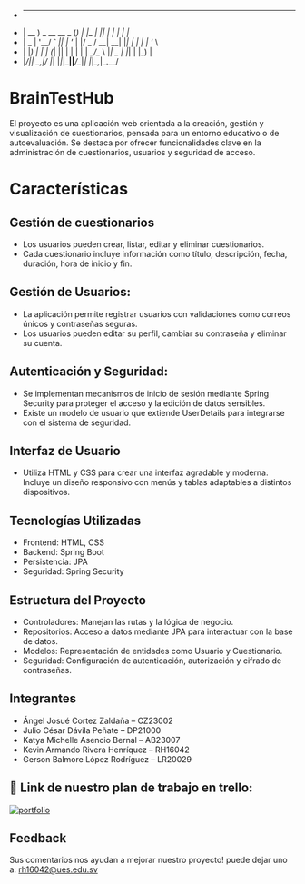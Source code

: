 
 + _____            _      _____         _   _   _       _     
 + | __ ) _ __ __ _ (_)_ _|_   _|__  ___| |_| | | |_   _| |__  
 + |  _ \| '__/ _` || | '_ \| |/ _ \/ __| __| |_| | | | | '_ \ 
 + | |_) | | | (_| || | | | | |  __/\__ \ |_|  _  | |_| | |_) |
 + |____/|_|  \__,_|/ |_| |_|_|\___||___/\__|_| |_|\__,_|_.__/ 
                




# BrainTestHub

El proyecto es una aplicación web orientada a la creación, gestión y visualización de cuestionarios, pensada para un entorno educativo o de autoevaluación. Se destaca por ofrecer funcionalidades clave en la administración de cuestionarios, usuarios y seguridad de acceso.

# Características

## Gestión de cuestionarios

+ Los usuarios pueden crear, listar, editar y eliminar cuestionarios. 
+ Cada cuestionario incluye información como título, descripción, fecha, duración, hora de inicio y fin.

## Gestión de Usuarios:

+ La aplicación permite registrar usuarios con validaciones como correos únicos y contraseñas seguras.
+ Los usuarios pueden editar su perfil, cambiar su contraseña y eliminar su cuenta.

## Autenticación y Seguridad:

+ Se implementan mecanismos de inicio de sesión mediante Spring Security para proteger el acceso y la  edición de datos sensibles.
+ Existe un modelo de usuario que extiende UserDetails para integrarse con el sistema de seguridad.

## Interfaz de Usuario

+ Utiliza HTML y CSS para crear una interfaz agradable y moderna. Incluye un diseño responsivo con menús y tablas adaptables a distintos dispositivos.

## Tecnologías Utilizadas

+ Frontend: HTML, CSS
+ Backend: Spring Boot
+ Persistencia: JPA
+ Seguridad: Spring Security

## Estructura del Proyecto

+ Controladores: Manejan las rutas y la lógica de negocio.
+ Repositorios: Acceso a datos mediante JPA para interactuar con la base de datos.
+ Modelos: Representación de entidades como Usuario y Cuestionario.
+ Seguridad: Configuración de autenticación, autorización y cifrado de contraseñas.

## Integrantes

+ Ángel Josué Cortez Zaldaña – CZ23002
+ Julio César Dávila Peñate – DP21000
+ Katya Michelle Asencio Bernal – AB23007
+ Kevin Armando Rivera Henríquez – RH16042
+ Gerson Balmore López Rodríguez – LR20029

## 🔗 Link de nuestro plan de trabajo en trello:
[![portfolio](https://cdn-icons-png.flaticon.com/128/2111/2111681.png)](https://trello.com/invite/b/67eccfa8cea3c48b9c9dcad3/ATTI6475e72e5dcbab933e08bd245e08657bB73ECD59/herramienta-de-evaluacion-formativa-interactiva/)


## Feedback

Sus comentarios nos ayudan a mejorar nuestro proyecto! puede dejar uno a: rh16042@ues.edu.sv

